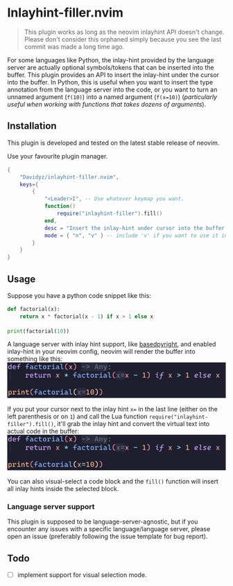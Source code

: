 # Inlayhint-filler.nvim 
> This plugin works as long as the neovim inlayhint API doesn't change.
> Please don't consider this orphaned simply because you see the last commit was made 
> a long time ago.

For some languages like Python, the inlay-hint provided by the language server
are actually optional symbols/tokens that can be inserted into the buffer. 
This plugin provides an API to insert the inlay-hint under the cursor into the
buffer.
In Python, this is useful when you want to insert the type annotation from the
language server into the code, or you want to turn an unnamed argument (`f(10)`)
into a named argument (`f(x=10)`) (_particularly useful when working with
functions that takes dozens of arguments_).

## Installation 

This plugin is developed and tested on the latest stable release of neovim.

Use your favourite plugin manager.
```lua
{
    "Davidyz/inlayhint-filler.nvim",
    keys={
        {
            "<Leader>I", -- Use whatever keymap you want.
            function()
                require("inlayhint-filler").fill()
            end,
            desc = "Insert the inlay-hint under cursor into the buffer.",
            mode = { "n", "v" } -- include 'v' if you want to use it in visual selection mode
        }
    }
}
```

## Usage 
Suppose you have a python code snippet like this:

```python
def factorial(x):
    return x * factorial(x - 1) if x > 1 else x

print(factorial(10))
```

A language server with inlay hint support, like [basedpyright](https://github.com/DetachHead/basedpyright), and enabled inlay-hint in your neovim config, neovim will render the buffer into something like this:
![](./images/inlayhint.png)

If you put your cursor next to the inlay hint `x=` in the last line (either on
the left parenthesis or on `1`) and call
the Lua function `require("inlayhint-filler").fill()`, it'll grab the inlay hint
and convert the virtual text into actual code in the buffer:
![](./images/modified.png)

You can also visual-select a code block and the `fill()` function will insert
all inlay hints inside the selected block.

### Language server support
This plugin is supposed to be language-server-agnostic, but if you encounter any
issues with a specific language/language server, please open an issue (preferably
following the issue template for bug report).

## Todo 
- [ ] implement support for visual selection mode.

